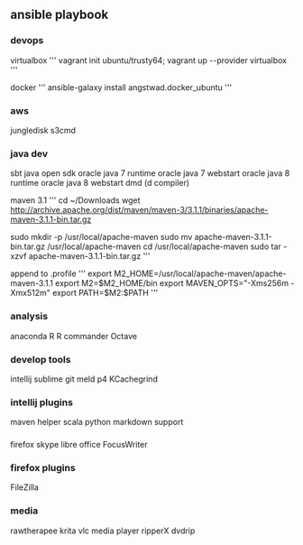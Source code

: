 ## ansible playbook


### devops
virtualbox
'''
vagrant init ubuntu/trusty64; vagrant up --provider virtualbox
'''

docker
'''
ansible-galaxy install angstwad.docker_ubuntu
'''

### aws
jungledisk
s3cmd

### java dev
sbt
java open sdk
oracle java 7 runtime
oracle java 7 webstart
oracle java 8 runtime
oracle java 8 webstart
dmd (d compiler)

maven 3.1
'''
cd ~/Downloads
wget http://archive.apache.org/dist/maven/maven-3/3.1.1/binaries/apache-maven-3.1.1-bin.tar.gz

sudo mkdir -p /usr/local/apache-maven
sudo mv apache-maven-3.1.1-bin.tar.gz /usr/local/apache-maven
cd /usr/local/apache-maven
sudo tar -xzvf apache-maven-3.1.1-bin.tar.gz
'''

append to .profile
'''
export M2_HOME=/usr/local/apache-maven/apache-maven-3.1.1
export M2=$M2_HOME/bin
export MAVEN_OPTS="-Xms256m -Xmx512m"
export PATH=$M2:$PATH
'''


### analysis
anaconda
R
R commander
Octave

### develop tools
intellij
sublime
git
meld
p4
KCachegrind

### intellij plugins
maven helper
scala
python
markdown support

### 
firefox
skype
libre office
FocusWriter

### firefox plugins
FileZilla

### media
rawtherapee
krita
vlc media player
ripperX
dvdrip

